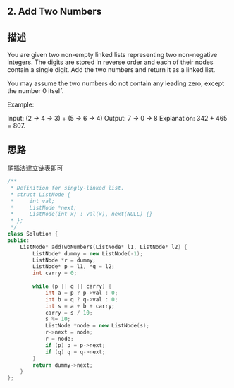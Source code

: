 ## 2. Add Two Numbers

## 描述
You are given two non-empty linked lists representing two non-negative integers. The digits are stored in reverse order and each of their nodes contain a single digit. Add the two numbers and return it as a linked list.

You may assume the two numbers do not contain any leading zero, except the number 0 itself.

Example:

Input: (2 -> 4 -> 3) + (5 -> 6 -> 4)
Output: 7 -> 0 -> 8
Explanation: 342 + 465 = 807.

## 思路
尾插法建立链表即可
```C++
/**
 * Definition for singly-linked list.
 * struct ListNode {
 *     int val;
 *     ListNode *next;
 *     ListNode(int x) : val(x), next(NULL) {}
 * };
 */
class Solution {
public:
    ListNode* addTwoNumbers(ListNode* l1, ListNode* l2) {
        ListNode* dummy = new ListNode(-1);
        ListNode *r = dummy;
        ListNode* p = l1, *q = l2;
        int carry = 0;
        
        while (p || q || carry) {
            int a = p ? p->val : 0;
            int b = q ? q->val : 0;
            int s = a + b + carry;
            carry = s / 10;
            s %= 10;
            ListNode *node = new ListNode(s);
            r->next = node;
            r = node;
            if (p) p = p->next;
            if (q) q = q->next;
        }
        return dummy->next;
    }
};
```